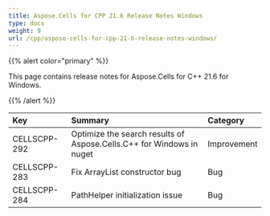 ```yaml
---
title: Aspose.Cells for CPP 21.6 Release Notes Windows
type: docs
weight: 9
url: /cpp/aspose-cells-for-cpp-21-6-release-notes-windows/
---
```


{{% alert color="primary" %}}

This page contains release notes for Aspose.Cells for C++ 21.6 for Windows.

{{% /alert %}}

|**Key**|**Summary**|**Category**|
| :- | :- | :- |
|CELLSCPP-292|Optimize the search results of Aspose.Cells.C++ for Windows in nuget  |Improvement|
|CELLSCPP-283|Fix ArrayList constructor bug   |Bug|
|CELLSCPP-284|PathHelper initialization issue |Bug|